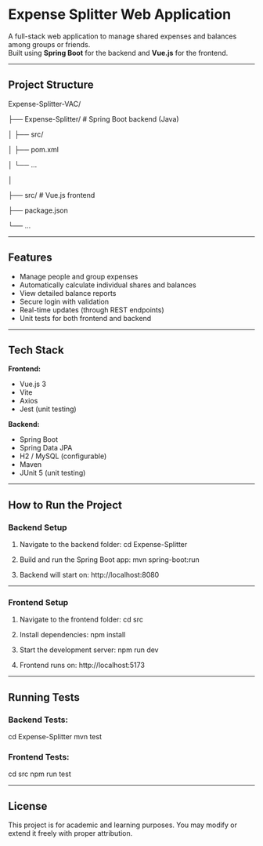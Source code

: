 #  Expense Splitter Web Application

A full-stack web application to manage shared expenses and balances among groups or friends.  
Built using **Spring Boot** for the backend and **Vue.js** for the frontend.

---

##  Project Structure

Expense-Splitter-VAC/

├── Expense-Splitter/        # Spring Boot backend (Java)

│   ├── src/

│   ├── pom.xml

│   └── ...

│       

├── src/                     # Vue.js frontend

├── package.json

└── ...


---

## Features

-  Manage people and group expenses
-  Automatically calculate individual shares and balances
-  View detailed balance reports
-  Secure login with validation
-  Real-time updates (through REST endpoints)
-  Unit tests for both frontend and backend

---

##  Tech Stack

**Frontend:**
- Vue.js 3
- Vite
- Axios
- Jest (unit testing)

**Backend:**
- Spring Boot
- Spring Data JPA
- H2 / MySQL (configurable)
- Maven
- JUnit 5 (unit testing)

---

##  How to Run the Project

###  Backend Setup

1. Navigate to the backend folder:
   cd Expense-Splitter

2. Build and run the Spring Boot app:
   mvn spring-boot:run

3. Backend will start on:
   http://localhost:8080

---

###  Frontend Setup

1. Navigate to the frontend folder:
   cd src

2. Install dependencies:
   npm install

3. Start the development server:
   npm run dev

4. Frontend runs on:
   http://localhost:5173

---

##  Running Tests

### Backend Tests:
cd Expense-Splitter
mvn test

### Frontend Tests:
cd src
npm run test

---

##  License

This project is for academic and learning purposes.
You may modify or extend it freely with proper attribution.
